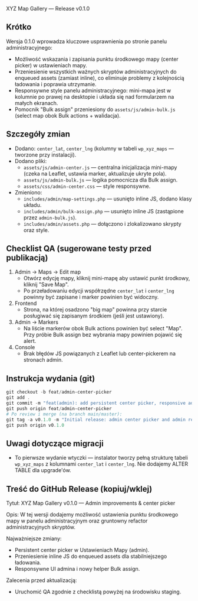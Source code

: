 XYZ Map Gallery — Release v0.1.0

Krótko
-----
Wersja 0.1.0 wprowadza kluczowe usprawnienia po stronie panelu administracyjnego:

- Możliwość wskazania i zapisania punktu środkowego mapy (center picker) w ustawieniach mapy.
- Przeniesienie wszystkich ważnych skryptów administracyjnych do enqueued assets (zamiast inline), co eliminuje problemy z kolejnością ładowania i poprawia utrzymanie.
- Responsywne style panelu administracyjnego: mini-mapa jest w kolumnie po prawej na desktopie i układa się nad formularzem na małych ekranach.
- Pomocnik "Bulk assign" przeniesiony do `assets/js/admin-bulk.js` (select map obok Bulk actions + walidacja).

Szczegóły zmian
---------------
- Dodano: `center_lat`, `center_lng` (kolumny w tabeli `wp_xyz_maps` — tworzone przy instalacji).
- Dodano pliki:
  - `assets/js/admin-center.js` — centralna inicjalizacja mini-mapy (czeka na Leaflet, ustawia marker, aktualizuje ukryte pola).
  - `assets/js/admin-bulk.js` — logika pomocnicza dla Bulk assign.
  - `assets/css/admin-center.css` — style responsywne.
- Zmieniono:
  - `includes/admin/map-settings.php` — usunięto inline JS, dodano klasy układu.
  - `includes/admin/bulk-assign.php` — usunięto inline JS (zastąpione przez `admin-bulk.js`).
  - `includes/admin/assets.php` — dołączono i zlokalizowano skrypty oraz style.

Checklist QA (sugerowane testy przed publikacją)
-------------------------------------------------
1. Admin → Maps → Edit map
   - Otwórz edycję mapy, kliknij mini-mapę aby ustawić punkt środkowy, kliknij "Save Map".
   - Po przeładowaniu edycji współrzędne `center_lat` i `center_lng` powinny być zapisane i marker powinien być widoczny.
2. Frontend
   - Strona, na której osadzono "big map" powinna przy starcie posługiwać się zapisanym środkiem (jeśli jest ustawiony).
3. Admin → Markers
   - Na liście markerów obok Bulk actions powinien być select "Map". Przy próbie Bulk assign bez wybrania mapy powinien pojawić się alert.
4. Console
   - Brak błędów JS powiązanych z Leaflet lub center-pickerem na stronach admin.

Instrukcja wydania (git)
------------------------
```powershell
git checkout -b feat/admin-center-picker
git add .
git commit -m "feat(admin): add persistent center picker, responsive admin UI and move inline admin JS"
git push origin feat/admin-center-picker
# Po review i merge (na branch main/master):
git tag -a v0.1.0 -m "Initial release: admin center picker and admin refactor"
git push origin v0.1.0
```

Uwagi dotyczące migracji
-----------------------
- To pierwsze wydanie wtyczki — instalator tworzy pełną strukturę tabeli `wp_xyz_maps` z kolumnami `center_lat` i `center_lng`. Nie dodajemy ALTER TABLE dla upgrade'ów.

Treść do GitHub Release (kopiuj/wklej)
--------------------------------------
Tytuł: XYZ Map Gallery v0.1.0 — Admin improvements & center picker

Opis:
W tej wersji dodajemy możliwość ustawienia punktu środkowego mapy w panelu administracyjnym oraz gruntowny refactor administracyjnych skryptów.

Najważniejsze zmiany:
- Persistent center picker w Ustawieniach Mapy (admin).
- Przeniesienie inline JS do enqueued assets dla stabilniejszego ładowania.
- Responsywne UI admina i nowy helper Bulk assign.

Zalecenia przed aktualizacją:
- Uruchomić QA zgodnie z checklistą powyżej na środowisku staging.

